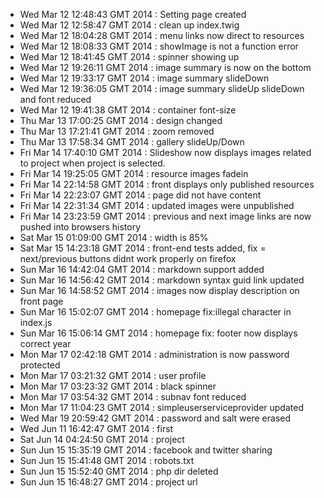- Wed Mar 12 12:48:43 GMT 2014  : Setting page created
- Wed Mar 12 12:58:47 GMT 2014 : clean up index.twig
- Wed Mar 12 18:04:28 GMT 2014 : menu links now direct to resources
- Wed Mar 12 18:08:33 GMT 2014 : showImage is not a function error
- Wed Mar 12 18:41:45 GMT 2014 : spinner showing up
- Wed Mar 12 19:26:11 GMT 2014 : image summary is now on the bottom
- Wed Mar 12 19:33:17 GMT 2014 : image summary slideDown
- Wed Mar 12 19:36:05 GMT 2014 : image summary slideUp slideDown and font reduced
- Wed Mar 12 19:41:38 GMT 2014 : container font-size
- Thu Mar 13 17:00:25 GMT 2014 : design changed
- Thu Mar 13 17:21:41 GMT 2014 : zoom removed
- Thu Mar 13 17:58:34 GMT 2014 : gallery slideUp/Down
- Fri Mar 14 17:40:10 GMT 2014 : Slideshow now displays images related to project when project is selected.
- Fri Mar 14 19:25:05 GMT 2014 : resource images fadein
- Fri Mar 14 22:14:58 GMT 2014 : front displays only published resources
- Fri Mar 14 22:23:07 GMT 2014 : page did not have content
- Fri Mar 14 22:31:34 GMT 2014 : updated images were unpublished
- Fri Mar 14 23:23:59 GMT 2014 : previous and next image links are now pushed into browsers history
- Sat Mar 15 01:09:00 GMT 2014 : width is 85%
- Sat Mar 15 14:23:18 GMT 2014 : front-end tests added, fix = next/previous buttons didnt work properly on firefox
- Sun Mar 16 14:42:04 GMT 2014 : markdown support added
- Sun Mar 16 14:56:42 GMT 2014 : markdown syntax guid link updated
- Sun Mar 16 14:58:52 GMT 2014 : images now display description on front page
- Sun Mar 16 15:02:07 GMT 2014 : homepage fix:illegal character in index.js
- Sun Mar 16 15:06:14 GMT 2014 : homepage fix: footer now displays correct year
- Mon Mar 17 02:42:18 GMT 2014 : administration is now password protected
- Mon Mar 17 03:21:32 GMT 2014 : user profile
- Mon Mar 17 03:23:32 GMT 2014 : black spinner
- Mon Mar 17 03:54:32 GMT 2014 : subnav font reduced
- Mon Mar 17 11:04:23 GMT 2014 : simpleuserserviceprovider updated
- Wed Mar 19 20:59:42 GMT 2014 : password and salt were erased
- Wed Jun 11 16:42:47 GMT 2014 : first
- Sat Jun 14 04:24:50 GMT 2014 : project
- Sun Jun 15 15:35:19 GMT 2014 : facebook and twitter sharing
- Sun Jun 15 15:41:48 GMT 2014 : robots.txt
- Sun Jun 15 15:52:40 GMT 2014 : php dir deleted
- Sun Jun 15 16:48:27 GMT 2014 : project url
